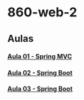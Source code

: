 # 860-web-2

## Aulas

#### [Aula 01 - Spring MVC](./aula01.md)
#### [Aula 02 - Spring Boot](./aula02.md)
#### [Aula 03 - Spring Boot](./aula03.md)
